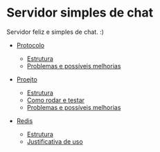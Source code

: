 # Servidor simples de chat 

Servidor feliz e simples de chat.  :)

* [Protocolo]()
    * [Estrutura]()
    * [Problemas e possíveis melhorias]()

* [Proejto]()
    * [Estrutura]()
    * [Como rodar e testar]()
    * [Problemas e possíveis melhorias]()

* [Redis]()
    * [Estrutura]()
    * [Justificativa de uso]()

